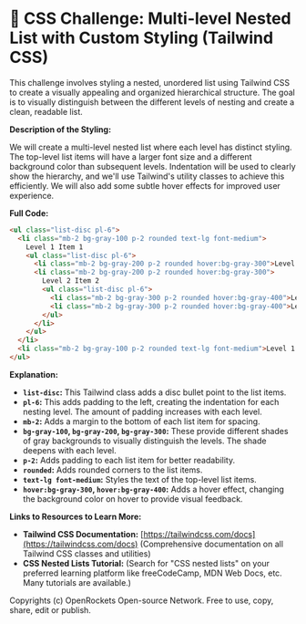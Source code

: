 # 🐞 CSS Challenge:  Multi-level Nested List with Custom Styling (Tailwind CSS)


This challenge involves styling a nested, unordered list using Tailwind CSS to create a visually appealing and organized hierarchical structure.  The goal is to visually distinguish between the different levels of nesting and create a clean, readable list.


**Description of the Styling:**

We will create a multi-level nested list where each level has distinct styling.  The top-level list items will have a larger font size and a different background color than subsequent levels.  Indentation will be used to clearly show the hierarchy, and we'll use Tailwind's utility classes to achieve this efficiently. We will also add some subtle hover effects for improved user experience.

**Full Code:**

```html
<ul class="list-disc pl-6">
  <li class="mb-2 bg-gray-100 p-2 rounded text-lg font-medium">
    Level 1 Item 1
    <ul class="list-disc pl-6">
      <li class="mb-2 bg-gray-200 p-2 rounded hover:bg-gray-300">Level 2 Item 1</li>
      <li class="mb-2 bg-gray-200 p-2 rounded hover:bg-gray-300">
        Level 2 Item 2
        <ul class="list-disc pl-6">
          <li class="mb-2 bg-gray-300 p-2 rounded hover:bg-gray-400">Level 3 Item 1</li>
          <li class="mb-2 bg-gray-300 p-2 rounded hover:bg-gray-400">Level 3 Item 2</li>
        </ul>
      </li>
    </ul>
  </li>
  <li class="mb-2 bg-gray-100 p-2 rounded text-lg font-medium">Level 1 Item 2</li>
</ul>
```

**Explanation:**

* **`list-disc`:** This Tailwind class adds a disc bullet point to the list items.
* **`pl-6`:** This adds padding to the left, creating the indentation for each nesting level.  The amount of padding increases with each level.
* **`mb-2`:** Adds a margin to the bottom of each list item for spacing.
* **`bg-gray-100`, `bg-gray-200`, `bg-gray-300`:** These provide different shades of gray backgrounds to visually distinguish the levels.  The shade deepens with each level.
* **`p-2`:** Adds padding to each list item for better readability.
* **`rounded`:**  Adds rounded corners to the list items.
* **`text-lg font-medium`:** Styles the text of the top-level list items.
* **`hover:bg-gray-300`, `hover:bg-gray-400`:**  Adds a hover effect, changing the background color on hover to provide visual feedback.


**Links to Resources to Learn More:**

* **Tailwind CSS Documentation:** [https://tailwindcss.com/docs](https://tailwindcss.com/docs)  (Comprehensive documentation on all Tailwind CSS classes and utilities)
* **CSS Nested Lists Tutorial:** (Search for "CSS nested lists" on your preferred learning platform like freeCodeCamp, MDN Web Docs, etc.  Many tutorials are available.)


Copyrights (c) OpenRockets Open-source Network. Free to use, copy, share, edit or publish.

